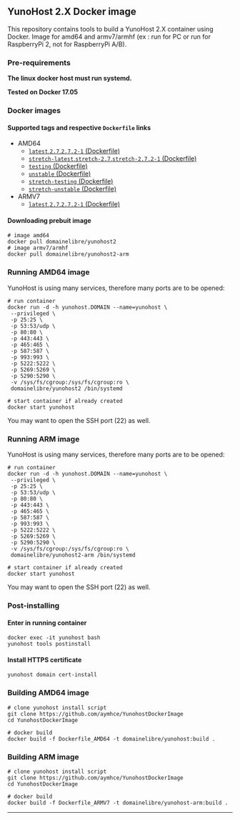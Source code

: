 ## YunoHost 2.X Docker image

This repository contains tools to build a YunoHost 2.X container using Docker.
Image for amd64 and armv7/armhf (ex : run for PC or run for RaspberryPi 2, not for RaspberryPi A/B).

### Pre-requirements 

**The linux docker host must run systemd.**

**Tested on Docker 17.05**

### Docker images

#### Supported tags and respective ``Dockerfile`` links

 * AMD64
   * [``latest``,``2.7``,``2.7.2-1`` (Dockerfile)](https://github.com/domainelibre/YunohostDockerImage/blob/master/Dockerfile_AMD64)
   * [``stretch-latest``,``stretch-2.7``,``stretch-2.7.2-1`` (Dockerfile)](https://github.com/domainelibre/YunohostDockerImage/blob/master/Dockerfile_AMD64_stable_stretch)
   * [``testing`` (Dockerfile)](https://github.com/domainelibre/YunohostDockerImage/blob/master/Dockerfile_AMD64_testing)
   * [``unstable`` (Dockerfile)](https://github.com/domainelibre/YunohostDockerImage/blob/master/Dockerfile_AMD64_unstable)
   * [``stretch-testing`` (Dockerfile)](https://github.com/domainelibre/YunohostDockerImage/blob/master/Dockerfile_AMD64_testing_stretch)
   * [``stretch-unstable`` (Dockerfile)](https://github.com/domainelibre/YunohostDockerImage/blob/master/Dockerfile_AMD64_unstable_stretch)
 * ARMV7
   * [``latest``,``2.7``,``2.7.2-1`` (Dockerfile)](https://github.com/domainelibre/YunohostDockerImage/blob/master/Dockerfile_ARMV7)

#### Downloading prebuit image

```
# image amd64
docker pull domainelibre/yunohost2
# image armv7/armhf
docker pull domainelibre/yunohost2-arm
```

### Running AMD64 image

YunoHost is using many services, therefore many ports are to be opened:

```
# run container
docker run -d -h yunohost.DOMAIN --name=yunohost \
 --privileged \
 -p 25:25 \
 -p 53:53/udp \
 -p 80:80 \
 -p 443:443 \
 -p 465:465 \
 -p 587:587 \
 -p 993:993 \
 -p 5222:5222 \
 -p 5269:5269 \
 -p 5290:5290 \
 -v /sys/fs/cgroup:/sys/fs/cgroup:ro \
 domainelibre/yunohost2 /bin/systemd

# start container if already created
docker start yunohost
```

You may want to open the SSH port (22) as well.

### Running ARM image

YunoHost is using many services, therefore many ports are to be opened:

```
# run container
docker run -d -h yunohost.DOMAIN --name=yunohost \
 --privileged \
 -p 25:25 \
 -p 53:53/udp \
 -p 80:80 \
 -p 443:443 \
 -p 465:465 \
 -p 587:587 \
 -p 993:993 \
 -p 5222:5222 \
 -p 5269:5269 \
 -p 5290:5290 \
 -v /sys/fs/cgroup:/sys/fs/cgroup:ro \
 domainelibre/yunohost2-arm /bin/systemd

# start container if already created
docker start yunohost
```

You may want to open the SSH port (22) as well.

### Post-installing

#### Enter in running container

```
docker exec -it yunohost bash
yunohost tools postinstall
```

#### Install HTTPS certificate

```
yunohost domain cert-install
```

### Building AMD64 image

```
# clone yunohost install script
git clone https://github.com/aymhce/YunohostDockerImage
cd YunohostDockerImage

# docker build
docker build -f Dockerfile_AMD64 -t domainelibre/yunohost:build .
```

### Building ARM image

```
# clone yunohost install script
git clone https://github.com/aymhce/YunohostDockerImage
cd YunohostDockerImage

# docker build
docker build -f Dockerfile_ARMV7 -t domainelibre/yunohost-arm:build .
```

---

